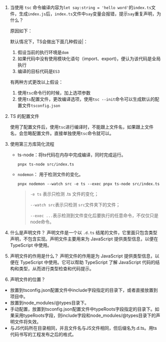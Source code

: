 1. 当使用 `tsc` 命令编译内容为```let say:string = 'hello word'```的`index.ts`文件，生成`index.js`后，`index.ts`文件中`say`变量会报错，提示`say`重复声明，为什么？

   原因如下：

   默认情况下，TS会做出下面几种假设|：

   1. 假设当前的执行环境是`dom`
   2. 如果代码中没有使用模块化语句（import、export)，便认为该代码是全局执行
   3. 编译的目标代码是`ES3`

   有两种方式更改以上假设：

   1. 使用`tsc`命令行的时候，加上选项参数
   2. 使用`ts`配置文件，更改编译选项，使用`tsc --init`命令可以生成默认的配置文件`tsconfig.json`

2. TS 的配置文件

   使用了配置文件后，使用`tsc`进行编译时，不能跟上文件名，如果跟上文件名，会忽略配置文件。直接单独使用`tsc`命令就可以。

3. 使用第三方库简化流程

   * ts-node：将ts代码在内存中完成编译，同时完成运行。

     `pnpx ts-node src/index.ts`

   * `nodemon`： 用于检测文件的变化。

     `pnpx nodemon --watch src -e ts --exec pnpx ts-node src/index.ts`

     >  `-e ts` 表示只检测 .ts 文件的变化；
     >
     > `--watch src`表示只检测 `src`文件夹下的文件；
     >
     > `--exec ...`表示检测到文件变化后要执行的任意命令，不仅仅只是node命令。










111. 什么是声明文件？
声明文件是一个以 ```.d.ts``` 结尾的文件，它里面只包含类型声明，不包含实现。声明文件主要用来为 JavaScript 提供类型信息，以便在 TypeScript 中使用。

222. 声明文件的作用是什么？
声明文件的作用是为 JavaScript 提供类型信息，以便在 TypeScript 中使用。它可以帮助 TypeScript 了解 JavaScript 代码的结构和类型，从而进行类型检查和代码提示。

333. 声明文件的位置？
- 放置到tsconfig.json配置文件中include字段指定的目录下，或者直接放置到项目中。
- 放置到node_modules/@types目录下。
- 手动配置，放置到tsconfig.json配置文件中typeRoots字段指定的目录下。如果采用typeRoots字段，则include字段和node_modules/@types目录下的声明文件将失效。
- 与JS代码所在目录相同，并且文件名与JS文件相同，但后缀名为.d.ts。用ts代码书写的工程发布之后的格式。